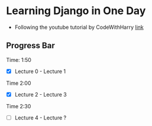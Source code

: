 # Learning Django in One Day

- Following the youtube tutorial by CodeWithHarry [link](https://www.youtube.com/playlist?list=PLu0W_9lII9ah7DDtYtflgwMwpT3xmjXY9)

## Progress Bar

Time: 1:50
- [x] Lecture 0 - Lecture 1

Time 2:00
- [x] Lecture 2 - Lecture 3

Time 2:30
- [ ] Lecture 4 - Lecture ?
